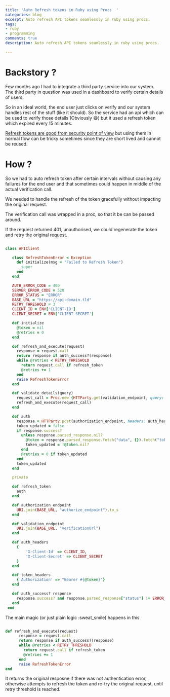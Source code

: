```yaml
---
title: 'Auto Refresh tokens in Ruby using Procs  '
categories: blog
excerpt: Auto refresh API tokens seamlessly in ruby using procs.
tags:
- ruby
- programming
comments: true
description: Auto refresh API tokens seamlessly in ruby using procs.

---
```

# Backstory ?

Few months ago I had to integrate a third party service into our system.  
The third party in question was used in a dashboard to verify certain details of users.

So in an ideal world, the end user just clicks on verify and our system handles rest of the stuff (like it should). So the service had an api which can be used to verify those details (Obviously :smile:) but it used a refresh token which expired every 15 minutes.

[Refresh tokens are good from security point of view](https://auth0.com/learn/refresh-tokens/) but using them in normal flow can be tricky sometimes since they are short lived and cannot be reused. 

# How ?

So we had to auto refresh token after certain intervals without causing any failures for the end user and that sometimes could happen in middle of the actual verification call.

We needed to handle the refresh of the token gracefully without impacting the original request.  
  
The verification call was wrapped in a proc, so that it be can be passed around.

 If  the request returned 401, unauthorised, we could regenerate the token and retry the original request.
 
 ```ruby
 
 class APIClient

    class RefreshTokenError < Exception
      def initialize(msg = "Failed to Refresh Token")
        super
      end
    end

    AUTH_ERROR_CODE = 400
    SERVER_ERROR_CODE = 520
    ERROR_STATUS = "ERROR"
    BASE_URL = "https://api-domain.tld"
    RETRY_THRESHOLD = 3 
    CLIENT_ID = ENV['CLIENT-ID']
    CLIENT_SECRET = ENV['CLIENT-SECRET']

    def initialize
      @token = nil
      @retries = 0
    end

    def refresh_and_execute(request)
      response = request.call
      return response if auth_success?(response)
      while @retries < RETRY_THRESHOLD
        return request.call if refresh_token
        @retries += 1
      end
      raise RefreshTokenError
    end

    def validate_details(query)
      request_call = Proc.new {HTTParty.get(validation_endpoint, query: query, headers: token_headers, timeout: 12)}
      refresh_and_execute(request_call)
    end

    def auth
      response = HTTParty.post(authorization_endpoint, headers: auth_headers)
      token_updated = false
      if response.success?
        unless response.parsed_response.nil?
          @token = response.parsed_response.fetch("data", {}).fetch("token", nil)
          token_updated = !@token.nil?
        end
        @retries = 0 if token_updated
      end
      token_updated
    end

    private

    def refresh_token
      auth
    end

    def authorization_endpoint
      URI.join(BASE_URL, "authorize_endpoint").to_s
    end

    def validation_endpoint
      URI.join(BASE_URL, "verificationUrl")
    end

    def auth_headers
      {
          'X-Client-Id' => CLIENT_ID,
          'X-Client-Secret' => CLIENT_SECRET
      }
    end

    def token_headers
      {'Authorization' => "Bearer #{@token}"}
    end

    def auth_success? response
      response.success? and response.parsed_response["status"] != ERROR_STATUS and not (response.parsed_response["subCode"].to_i.between?(AUTH_ERROR_CODE, SERVER_ERROR_CODE))
    end
  end
 ```
 
 The main magic (or just plain logic :sweat_smile) happens in this 

```ruby

def refresh_and_execute(request)
      response = request.call
      return response if auth_success?(response)
      while @retries < RETRY_THRESHOLD
        return request.call if refresh_token
        @retries += 1
      end
      raise RefreshTokenError
end
```    


It returns the original resposne if there was not authentication error, otherwise attempts to refresh the token and re-try the original request, until retry threshold is reached. 

